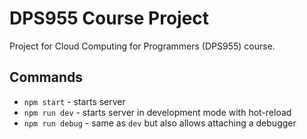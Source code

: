 # DPS955 Course Project

Project for Cloud Computing for Programmers (DPS955) course.

## Commands

- `npm start` - starts server
- `npm run dev` - starts server in development mode with hot-reload
- `npm run debug` - same as `dev` but also allows attaching a debugger
